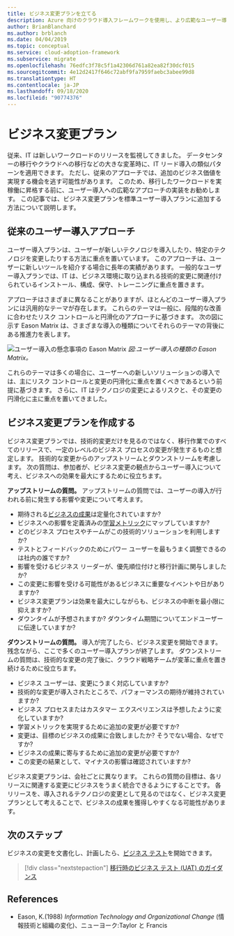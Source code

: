 ```yaml
---
title: ビジネス変更プランを立てる
description: Azure 向けのクラウド導入フレームワークを使用し、より広範なユーザー導入プランを実施するためにビジネス変更プランがどのように役立つかについて説明します。
author: BrianBlanchard
ms.author: brblanch
ms.date: 04/04/2019
ms.topic: conceptual
ms.service: cloud-adoption-framework
ms.subservice: migrate
ms.openlocfilehash: 76edfc3f78c5f1a42306d761a82ea82f30dcf015
ms.sourcegitcommit: 4e12d2417f646c72abf9fa7959faebc3abee99d8
ms.translationtype: HT
ms.contentlocale: ja-JP
ms.lasthandoff: 09/18/2020
ms.locfileid: "90774376"
---
```

<!-- cSpell:ignore Eason -->

<!-- docutune:casing "Eason Matrix" -->

# <a name="business-change-plan"></a>ビジネス変更プラン

従来、IT は新しいワークロードのリリースを監視してきました。 データセンターの移行やクラウドへの移行などの大きな変革時に、IT リード導入の類似パターンを適用できます。 ただし、従来のアプローチでは、追加のビジネス価値を実現する機会を逃す可能性があります。 このため、移行したワークロードを実稼働に昇格する前に、ユーザー導入への広範なアプローチの実装をお勧めします。 この記事では、ビジネス変更プランを標準ユーザー導入プランに追加する方法について説明します。

## <a name="traditional-user-adoption-approach"></a>従来のユーザー導入アプローチ

ユーザー導入プランは、ユーザーが新しいテクノロジを導入したり、特定のテクノロジを変更したりする方法に重点を置いています。 このアプローチは、ユーザーに新しいツールを紹介する場合に長年の実績があります。 一般的なユーザー導入プランでは、IT は、ビジネス環境に取り込まれる技術的変更に関連付けられているインストール、構成、保守、トレーニングに重点を置きます。

アプローチはさまざまに異なることがありますが、ほとんどのユーザー導入プランには汎用的なテーマが存在します。 これらのテーマは一般に、段階的な改善に合わせたリスク コントロールと円滑化のアプローチに基づきます。 次の図に示す Eason Matrix は、さまざまな導入の種類についてそれらのテーマの背後にある推進力を表します。

![ユーザー導入の懸念事項の Eason Matrix](../../../_images/migrate/eason-matrix.jpg)
_図:ユーザー導入の種類の Eason Matrix。_

これらのテーマは多くの場合に、ユーザーへの新しいソリューションの導入では、主にリスク コントロールと変更の円滑化に重点を置くべきであるという前提に基づきます。 さらに、IT はテクノロジの変更によるリスクと、その変更の円滑化に主に重点を置いてきました。

## <a name="create-business-change-plans"></a>ビジネス変更プランを作成する

ビジネス変更プランでは、技術的変更だけを見るのではなく、移行作業でのすべてのリリースで、一定のレベルのビジネス プロセスの変更が発生するものと想定します。 技術的な変更からのアップストリームとダウンストリームを考慮します。 次の質問は、参加者が、ビジネス変更の観点からユーザー導入について考え、ビジネスへの効果を最大にするために役立ちます。

**アップストリームの質問。** アップストリームの質問では、ユーザーの導入が行われる前に発生する影響や変更について考えます。

- 期待される[ビジネスの成果](../../../strategy/business-outcomes/index.md)は定量化されていますか?
- ビジネスへの影響を定義済みの[学習メトリック](../../../strategy/learning-metrics.md)にマップしていますか?
- どのビジネス プロセスやチームがこの技術的ソリューションを利用しますか?
- テストとフィードバックのためにパワー ユーザーを最もうまく調整できるのは社内の誰ですか?
- 影響を受けるビジネス リーダーが、優先順位付けと移行計画に関与しましたか?
- この変更に影響を受ける可能性があるビジネスに重要なイベントや日がありますか?
- ビジネス変更プランは効果を最大にしながらも、ビジネスの中断を最小限に抑えますか?
- ダウンタイムが予想されますか? ダウンタイム期間についてエンドユーザーに伝達していますか?

**ダウンストリームの質問。** 導入が完了したら、ビジネス変更を開始できます。 残念ながら、ここで多くのユーザー導入プランが終了します。 ダウンストリームの質問は、技術的な変更の完了後に、クラウド戦略チームが変革に重点を置き続けるために役立ちます。

- ビジネス ユーザーは、変更にうまく対応していますか?
- 技術的な変更が導入されたところで、パフォーマンスの期待が維持されていますか?
- ビジネス プロセスまたはカスタマー エクスペリエンスは予想したように変化していますか?
- 学習メトリックを実現するために追加の変更が必要ですか?
- 変更は、目標のビジネスの成果に合致しましたか? そうでない場合、なぜですか?
- ビジネスの成果に寄与するために追加の変更が必要ですか?
- この変更の結果として、マイナスの影響は確認されていますか?

ビジネス変更プランは、会社ごとに異なります。 これらの質問の目標は、各リリースに関連する変更にビジネスをうまく統合できるようにすることです。 各リリースを、導入されるテクノロジの変更として見るのではなく、ビジネス変更プランとして考えることで、ビジネスの成果を獲得しやすくなる可能性があります。

## <a name="next-steps"></a>次のステップ

ビジネスの変更を文書化し、計画したら、[ビジネス テスト](./business-test.md)を開始できます。

> [!div class="nextstepaction"]
> [移行時のビジネス テスト (UAT) のガイダンス](./business-test.md)

## <a name="references"></a>References

<!-- docutune:disable -->

- Eason, K.(1988) _Information Technology and Organizational Change_ (情報技術と組織の変化)、ニューヨーク:Taylor と Francis

<!-- docutune:enable -->
